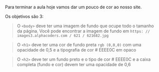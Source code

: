 Para terminar a aula hoje vamos dar um pouco de cor ao nosso site.

Os objetivos são 3:

> O `<body>` deve ter uma imagem de fundo que ocupe todo o tamanho da página. Você pode encontrar a imagem de fundo em `https: // images3.alphacoders.com / 621 / 621682.jpg`

> O `<h1>` deve ter uma cor de fundo preta `rgb (0,0,0)` com uma opacidade de 0,5 e a tipografia de cor # EEEE0C em opaco

> O `<h2>` deve ter um fundo preto e o tipo de cor # EEEE0C e a caixa completa (fundo e cor) devem ter uma opacidade de 0,6